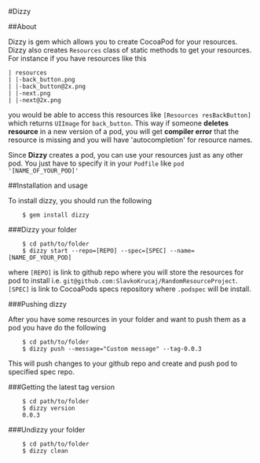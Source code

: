 #Dizzy

##About

Dizzy is gem which allows you to create CocoaPod for your resources. Dizzy also creates `Resources` class of static methods to get your resources. For instance if you have resources like this

```
| resources
| |-back_button.png
| |-back_button@2x.png
| |-next.png
| |-next@2x.png
```

you would be able to access this resources like `[Resources resBackButton]` which returns `UIImage` for `back_button`. This way if someone **deletes resource** in a new version of a pod, you will get **compiler error** that the resource is missing and you will have 'autocompletion' for resource names.

Since **Dizzy** creates a pod, you can use your resources just as any other pod. You just have to specify it in your `Podfile` like `pod '[NAME_OF_YOUR_POD]'`

##Installation and usage

To install dizzy, you should run the following

```
	$ gem install dizzy
```

###Dizzy your folder

```
	$ cd path/to/folder
	$ dizzy start --repo=[REPO] --spec=[SPEC] --name=[NAME_OF_YOUR_POD]
```
where `[REPO]` is link to github repo where you will store the resources for pod to install i.e. `git@github.com:SlavkoKrucaj/RandomResourceProject`. `[SPEC]` is link to CocoaPods specs repository where `.podspec` will be install.

###Pushing dizzy

After you have some resources in your folder and want to push them as a pod you have do the following

```
	$ cd path/to/folder
	$ dizzy push --message="Custom message" --tag-0.0.3
```
	
This will push changes to your github repo and create and push pod to specified spec repo.

###Getting the latest tag version

```
	$ cd path/to/folder
	$ dizzy version
	0.0.3
```
###Undizzy your folder

```
	$ cd path/to/folder
	$ dizzy clean
```
